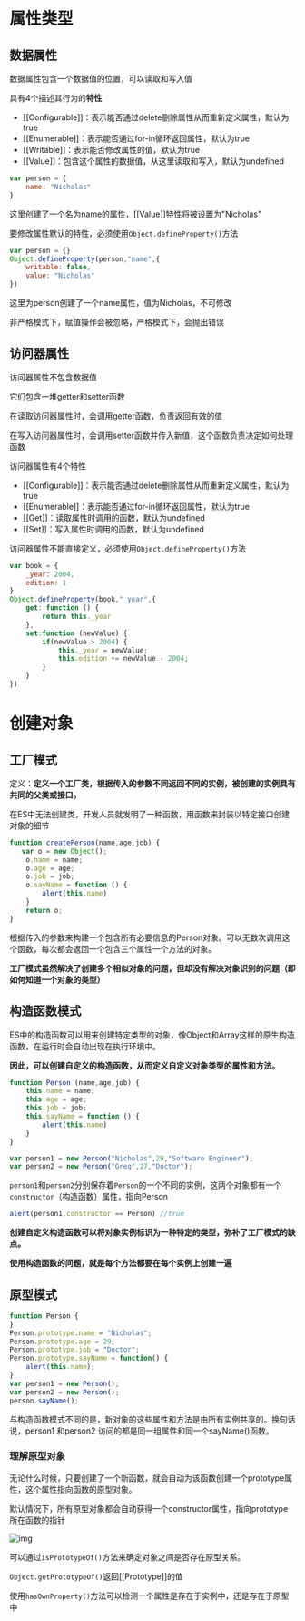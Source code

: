 # 属性类型

## 数据属性

数据属性包含一个数据值的位置，可以读取和写入值

具有4个描述其行为的**特性**

- [[Configurable]]：表示能否通过delete删除属性从而重新定义属性，默认为true
- [[Enumerable]]：表示能否通过for-in循环返回属性，默认为true
- [[Writable]]：表示能否修改属性的值，默认为true
- [[Value]]：包含这个属性的数据值，从这里读取和写入，默认为undefined

```js
var person = {
    name: "Nicholas"
}
```

这里创建了一个名为name的属性，[[Value]]特性将被设置为"Nicholas"

要修改属性默认的特性，必须使用```Object.defineProperty()```方法

```js
var person = {}
Object.defineProperty(person,"name",{
    writable: false,
    value: "Nicholas"
})
```

这里为person创建了一个name属性，值为Nicholas，不可修改

非严格模式下，赋值操作会被忽略，严格模式下，会抛出错误

## 访问器属性

访问器属性不包含数据值

它们包含一堆getter和setter函数

在读取访问器属性时，会调用getter函数，负责返回有效的值

在写入访问器属性时，会调用setter函数并传入新值，这个函数负责决定如何处理函数

访问器属性有4个特性

- [[Configurable]]：表示能否通过delete删除属性从而重新定义属性，默认为true
- [[Enumerable]]：表示能否通过for-in循环返回属性，默认为true
- [[Get]]：读取属性时调用的函数，默认为undefined
- [[Set]]：写入属性时调用的函数，默认为undefined

访问器属性不能直接定义，必须使用```Object.defineProperty()```方法

```js
var book = {
    _year: 2004,
    edition: 1
}
Object.defineProperty(book,"_year",{
    get: function () {
		return this._year
    },
    set:function (newValue) {
        if(newValue > 2004) {
            this._year = newValue;
            this.edition += newValue - 2004;
        }
    }
})

```

# 创建对象

## 工厂模式

定义：**定义一个工厂类，根据传入的参数不同返回不同的实例，被创建的实例具有共同的父类或接口。**

在ES中无法创建类，开发人员就发明了一种函数，用函数来封装以特定接口创建对象的细节

```js
function createPerson(name,age,job) {
   var o = new Object();
    o.name = name;
    o.age = age;
    o.job = job;
    o.sayName = function () {
		alert(this.name)
    }
    return o;
}
```

根据传入的参数来构建一个包含所有必要信息的Person对象。可以无数次调用这个函数，每次都会返回一个包含三个属性一个方法的对象。

**工厂模式虽然解决了创建多个相似对象的问题，但却没有解决对象识别的问题（即如何知道一个对象的类型）**

## 构造函数模式

ES中的构造函数可以用来创建特定类型的对象，像Object和Array这样的原生构造函数，在运行时会自动出现在执行环境中。

**因此，可以创建自定义的构造函数，从而定义自定义对象类型的属性和方法。**

```js
function Person (name,age,job) {
    this.name = name;
    this.age = age;
    this.job = job;
    this.sayName = function () {
        alert(this.name)
    }
}

var person1 = new Person("Nicholas",29,"Software Engineer");
var person2 = new Person("Greg",27,"Doctor");
```

`person1`和`person2`分别保存着`Person`的一个不同的实例，这两个对象都有一个`constructor`（构造函数）属性，指向Person

```js
alert(person1.constructor == Person) //true
```

**创建自定义构造函数可以将对象实例标识为一种特定的类型，弥补了工厂模式的缺点。**

**使用构造函数的问题，就是每个方法都要在每个实例上创建一遍**

## 原型模式

```js
function Person {  
}
Person.prototype.name = "Nicholas";
Person.prototype.age = 29;
Person.prototype.job = "Doctor";
Person.prototype.sayName = function() {
    alert(this.name);
}
var person1 = new Person();
var person2 = new Person();
person.sayName();
```

与构造函数模式不同的是，新对象的这些属性和方法是由所有实例共享的。换句话说，person1 和person2 访问的都是同一组属性和同一个sayName()函数。

### 理解原型对象

无论什么时候，只要创建了一个新函数，就会自动为该函数创建一个prototype属性，这个属性指向函数的原型对象。

默认情况下，所有原型对象都会自动获得一个constructor属性，指向prototype所在函数的指针

![img](https://camo.githubusercontent.com/3854356bfc76bae034278541cf5b1c5e005fc7c3/68747470733a2f2f73696e61636c6f75642e6e65742f70726f2d6a732f362d312e706e67)



可以通过`isPrototypeOf()`方法来确定对象之间是否存在原型关系。

`Object.getPrototypeOf()`返回[[Prototype]]的值

使用`hasOwnProperty()`方法可以检测一个属性是存在于实例中，还是存在于原型中





